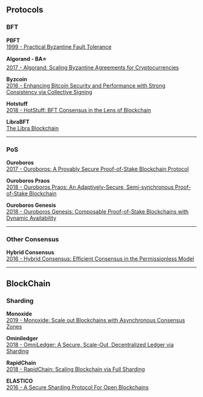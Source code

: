 ## Protocols
### BFT
**PBFT**  
[1999 - Practical Byzantine Fault Tolerance](https://www.usenix.org/legacy/events/osdi99/full_papers/castro/castro_html/castro.html)

**Algorand - BA⭐**   
[2017 - Algorand: Scaling Byzantine Agreements for Cryptocurrencies](https://dl.acm.org/citation.cfm?id=3132757)

**Byzcoin**  
[2016 - Enhancing Bitcoin Security and Performance with Strong Consistency via Collective Signing](https://www.usenix.org/conference/usenixsecurity16/technical-sessions/presentation/kogias)

**Hotstuff**  
[2018 - HotStuff: BFT Consensus in the Lens of Blockchain](https://arxiv.org/abs/1803.05069)

**LibraBFT**  
[The Libra Blockchain](https://developers.libra.org/docs/assets/papers/the-libra-blockchain.pdf)

* * * *
### PoS
**Ouroboros**  
[2017 - Ouroboros: A Provably Secure Proof-of-Stake Blockchain Protocol](https://link.springer.com/chapter/10.1007/978-3-319-63688-7_12)

**Ouroboros Praos**  
[2018 - Ouroboros Praos: An Adaptively-Secure, Semi-synchronous Proof-of-Stake Blockchain](https://link.springer.com/chapter/10.1007/978-3-319-78375-8_3)

**Ouroboros Genesis**  
[2018 - Ouroboros Genesis: Composable Proof-of-Stake Blockchains with Dynamic Availability](https://dl.acm.org/citation.cfm?id=3243848)

* * * *
### Other Consensus
**Hybrid Consensus**  
[2016 - Hybrid Consensus: Efficient Consensus in the Permissionless Model](http://drops.dagstuhl.de/opus/volltexte/2017/8004/)

* * * *
## BlockChain
### Sharding
**Monoxide**  
[2019 - Monoxide: Scale out Blockchains with Asynchronous Consensus Zones](https://www.usenix.org/conference/nsdi19/presentation/wang-jiaping)

**Ominiledger**  
[2018 - OmniLedger: A Secure, Scale-Out, Decentralized Ledger via Sharding](https://ieeexplore.ieee.org/abstract/document/8418625)

**RapidChain**  
[2018 - RapidChain: Scaling Blockchain via Full Sharding](https://dl.acm.org/citation.cfm?id=3243853)

**ELASTICO**  
[2016 - A Secure Sharding Protocol For Open Blockchains](https://dl.acm.org/citation.cfm?id=2978389)